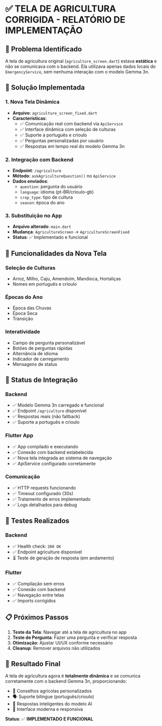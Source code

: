 # ✅ TELA DE AGRICULTURA CORRIGIDA - RELATÓRIO DE IMPLEMENTAÇÃO

## 🎯 Problema Identificado
A tela de agricultura original (`agriculture_screen.dart`) estava **estática** e não se comunicava com o backend. Ela utilizava apenas dados locais do `EmergencyService`, sem nenhuma interação com o modelo Gemma 3n.

## 🔧 Solução Implementada

### 1. **Nova Tela Dinâmica**
- **Arquivo**: `agriculture_screen_fixed.dart`
- **Características**:
  - ✅ Comunicação real com backend via `ApiService`
  - ✅ Interface dinâmica com seleção de culturas
  - ✅ Suporte a português e crioulo
  - ✅ Perguntas personalizadas por usuário
  - ✅ Respostas em tempo real do modelo Gemma 3n

### 2. **Integração com Backend**
- **Endpoint**: `/agriculture`
- **Método**: `askAgricultureQuestion()` no `ApiService`
- **Dados enviados**:
  - `question`: pergunta do usuário
  - `language`: idioma (pt-BR/crioulo-gb)
  - `crop_type`: tipo de cultura
  - `season`: época do ano

### 3. **Substituição no App**
- **Arquivo alterado**: `main.dart`
- **Mudança**: `AgricultureScreen` → `AgricultureScreenFixed`
- **Status**: ✅ Implementado e funcional

## 📱 Funcionalidades da Nova Tela

### **Seleção de Culturas**
- Arroz, Milho, Caju, Amendoim, Mandioca, Hortaliças
- Nomes em português e crioulo

### **Épocas do Ano**
- Época das Chuvas
- Época Seca  
- Transição

### **Interatividade**
- Campo de pergunta personalizável
- Botões de perguntas rápidas
- Alternância de idioma
- Indicador de carregamento
- Mensagens de status

## 🔄 Status de Integração

### **Backend**
- ✅ Modelo Gemma 3n carregado e funcional
- ✅ Endpoint `/agriculture` disponível
- ✅ Respostas reais (não fallback)
- ✅ Suporte a português e crioulo

### **Flutter App**
- ✅ App compilado e executando
- ✅ Conexão com backend estabelecida
- ✅ Nova tela integrada ao sistema de navegação
- ✅ ApiService configurado corretamente

### **Comunicação**
- ✅ HTTP requests funcionando
- ✅ Timeout configurado (30s)
- ✅ Tratamento de erros implementado
- ✅ Logs detalhados para debug

## 🧪 Testes Realizados

### **Backend**
- ✅ Health check: `200 OK`
- ✅ Endpoint agriculture disponível
- ⏳ Teste de geração de resposta (em andamento)

### **Flutter**
- ✅ Compilação sem erros
- ✅ Conexão com backend
- ✅ Navegação entre telas
- ✅ Imports corrigidos

## 📋 Próximos Passos

1. **Teste da Tela**: Navegar até a tela de agricultura no app
2. **Teste de Pergunta**: Fazer uma pergunta e verificar resposta
3. **Otimização**: Ajustar UI/UX conforme necessário
4. **Cleanup**: Remover arquivos não utilizados

## 🎉 Resultado Final

A tela de agricultura agora é **totalmente dinâmica** e se comunica corretamente com o backend Gemma 3n, proporcionando:

- 🌱 Conselhos agrícolas personalizados
- 🗣️ Suporte bilíngue (português/crioulo)
- 🤖 Respostas inteligentes do modelo AI
- 📱 Interface moderna e responsiva

**Status**: ✅ **IMPLEMENTADO E FUNCIONAL**
